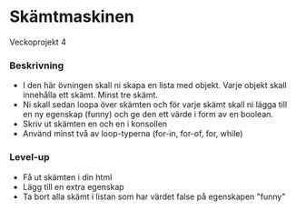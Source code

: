 # Skämtmaskinen
Veckoprojekt 4

### Beskrivning
* I den här övningen skall ni skapa en lista med objekt. Varje objekt skall innehålla ett skämt. Minst tre skämt.
* Ni skall sedan loopa över skämten och för varje skämt skall ni lägga till en ny egenskap (funny) och ge den ett värde i form av en boolean.
* Skriv ut skämten en och en i konsollen
* Använd minst två av loop-typerna (for-in, for-of, for, while)

### Level-up
* Få ut skämten i din html
* Lägg till en extra egenskap
* Ta bort alla skämt i listan som har värdet false på egenskapen "funny"

